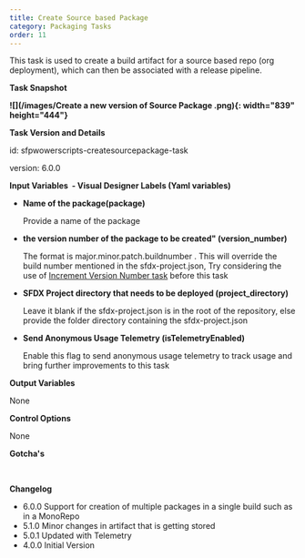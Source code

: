 ```yaml
---
title: Create Source based Package 
category: Packaging Tasks
order: 11
---
```


This task is used to create a build artifact for a source based repo (org deployment), which can then be associated with a release pipeline.



**Task Snapshot**

**![](/images/Create a new version of Source Package .png){: width="839" height="444"}**

**Task Version and Details**

id: sfpwowerscripts-createsourcepackage-task

version: 6.0.0

**Input Variables&nbsp; - Visual Designer Labels (Yaml variables)**

* **Name of the package(package)**

  Provide a name of the package

* **the version number of the package to be created" (version\_number)**

  The format is major.minor.patch.buildnumber . This will override the build number mentioned in the sfdx-project.json, Try considering the use of [Increment Version Number task](/Tasks/Packaging-Tasks/Increment%20Version%20number%20of%20a%20package/) before this task

* **SFDX Project directory that needs to be deployed (project\_directory)**

  Leave it blank if the sfdx-project.json is in the root of the repository, else provide the folder directory containing the sfdx-project.json
  
* **Send Anonymous Usage Telemetry (isTelemetryEnabled)**

   Enable this flag to send anonymous usage telemetry to track usage and bring further improvements to this task

**Output Variables**

None

**Control Options**

None

**Gotcha's**

&nbsp;

**Changelog**

* 6.0.0 Support for creation of multiple packages in a single build such as in a MonoRepo
* 5.1.0 Minor changes in artifact that is getting stored
* 5.0.1 Updated with Telemetry
* 4.0.0 Initial Version